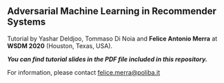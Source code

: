 ## Adversarial Machine Learning in Recommender Systems
Tutorial by Yashar Deldjoo, Tommaso Di Noia and __Felice Antonio Merra__ at __WSDM 2020__ (Houston, Texas, USA).

***You can find tutorial slides in the PDF file included in this repository.***

For information, please contact <felice.merra@poliba.it>
